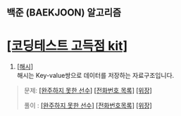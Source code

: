 ## 백준 (BAEKJOON) 알고리즘
# [[코딩테스트 고득점 kit]](https://programmers.co.kr/learn/challenges?tab=algorithm_practice_kit)

1. [[해시]](https://programmers.co.kr/learn/courses/30/parts/12077)   
해시는 Key-value쌍으로 데이터를 저장하는 자료구조입니다.
   
> 문제: [[완주하지 못한 선수]](https://programmers.co.kr/learn/courses/30/lessons/42576) 
[[전화번호 목록]](https://programmers.co.kr/learn/courses/30/lessons/42577) 
[[위장]](https://programmers.co.kr/learn/courses/30/lessons/42578) 
>   
> 풀이 : [[완주하지 못한 선수]](./python/코딩테스트_고득점_kit/해시/완주하지못한선수.py) 
[[전화번호목록]](./python/코딩테스트_고득점_kit/해시/전화번호목록.py) 
[[위장]](./python/코딩테스트_고득점_kit/해시/위장.py) 
